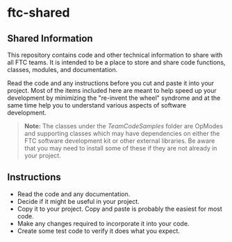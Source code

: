 # ftc-shared

## Shared Information

This repository contains code and other technical information to share with all FTC teams.
It is intended to be a place to store and share code functions, classes, modules, and documentation.

Read the code and any instructions before you cut and paste it into your project. Most of the items included here are meant to help speed up your development by minimizing the "re-invent the wheel" syndrome and at the same time help you to understand various aspects of software development.

> **Note:** The classes under the *TeamCodeSamples* folder are OpModes and supporting classes which may have dependencies on either the FTC software development kit or other external libraries. Be aware that you may need to install some of these if they are not already in your project.

## Instructions

- Read the code and any documentation.
- Decide if it might be useful in your project.
- Copy it to your project. Copy and paste is probably the easiest for most code.
- Make any changes required to incorporate it into your code.
- Create some test code to verify it does what you expect.